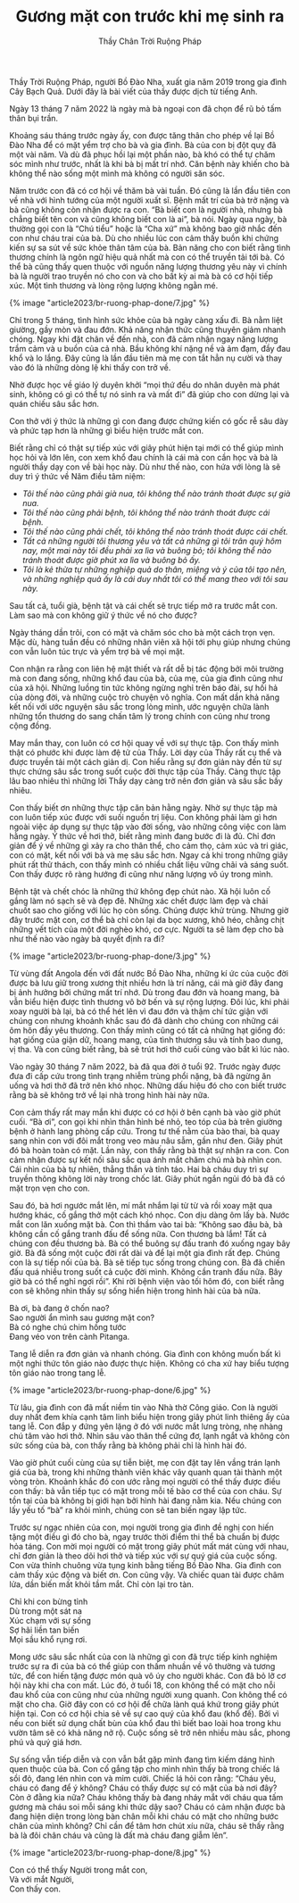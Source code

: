 ﻿---
title: Gương mặt con trước khi mẹ sinh ra
author: Thầy Chân Trời Ruộng Pháp
---

<p class="editors-preface">Thầy Trời Ruộng Pháp, người Bồ Đào Nha, xuất gia năm 2019 trong gia đình Cây Bạch Quả. Dưới đây là bài viết của thầy được dịch từ tiếng Anh.</p>

Ngày 13 tháng 7 năm 2022 là ngày mà bà ngoại con đã chọn để rũ bỏ tấm thân bụi trần.

Khoảng sáu tháng trước ngày ấy, con được tăng thân cho phép về lại Bồ Đào Nha để có mặt yểm trợ cho bà và gia đình. Bà của con bị đột quỵ đã một vài năm. Và dù đã phục hồi lại một phần nào, bà khó có thể tự chăm sóc mình như trước, nhất là khi bà bị mất trí nhớ. Căn bệnh này khiến cho bà không thể nào sống một mình mà không có người săn sóc.

Năm trước con đã có cơ hội về thăm bà vài tuần. Đó cũng là lần đầu tiên con về nhà với hình tướng của một người xuất sĩ. Bệnh mất trí của bà trở nặng và bà cũng không còn nhận được ra con. “Bà biết con là người nhà, nhưng bà chẳng biết tên con và cũng không biết con là ai”, bà nói. Ngày qua ngày, bà thường gọi con là “Chú tiểu” hoặc là “Cha xứ” mà không bao giờ nhắc đến con như cháu trai của bà. Dù cho nhiều lúc con cảm thấy buồn khi chứng kiến sự sa sút về sức khỏe thân tâm của bà. Bản năng cho con biết rằng tình thương chính là ngôn ngữ hiệu quả nhất mà con có thể truyền tải tới bà. Có thể bà cũng thấy quen thuộc với nguồn năng lượng thương yêu này vì chính bà là người trao truyền nó cho con và cho bất kỳ ai mà bà có cơ hội tiếp xúc. Một tình thương và lòng rộng lượng không ngằn mé.

{% image "article2023/br-ruong-phap-done/7.jpg" %}

Chỉ trong 5 tháng, tình hình sức khỏe của bà ngày càng xấu đi. Bà nằm liệt giường, gầy mòn và đau đớn. Khả năng nhận thức cũng thuyên giảm nhanh chóng. Ngay khi đặt chân về đến nhà, con đã cảm nhận ngay năng lượng trầm cảm và u buồn của cả nhà. Bầu không khí nặng nề và ảm đạm, đầy đau khổ và lo lắng. Đây cũng là lần đầu tiên mà mẹ con tắt hẳn nụ cười và thay vào đó là những dòng lệ khi thấy con trở về.

Nhờ được học về giáo lý duyên khởi “mọi thứ đều do nhân duyên mà phát sinh, không có gì có thể tự nó sinh ra và mất đi” đã giúp cho con dừng lại và quán chiếu sâu sắc hơn.

Con thở với ý thức là những gì con đang được chứng kiến có gốc rễ sâu dày và phức tạp hơn là những gì biểu hiện trước mắt con.

Biết rằng chỉ có thật sự tiếp xúc với giây phút hiện tại mới có thể giúp mình học hỏi và lớn lên, con xem khổ đau chính là cái mà con cần học và bà là người thầy dạy con về bài học này. Dù như thế nào, con hứa với lòng là sẽ duy trì ý thức về Năm điều tâm niệm:

- *Tôi thế nào cũng phải già nua, tôi không thể nào tránh thoát được sự già nua.*
- *Tôi thế nào cũng phải bệnh, tôi không thể nào tránh thoát được cái bệnh.*
- *Tôi thế nào cũng phải chết, tôi không thể nào tránh thoát được cái chết.*
- *Tất cả những người tôi thương yêu và tất cả những gì tôi trân quý hôm nay, một mai này tôi đều phải xa lìa và buông bỏ; tôi không thể nào tránh thoát được giờ phút xa lìa và buông bỏ ấy.*
- *Tôi là kẻ thừa tự những nghiệp quả do thân, miệng và ý của tôi tạo nên, và những nghiệp quả ấy là cái duy nhất tôi có thể mang theo với tôi sau này.*

Sau tất cả, tuổi già, bệnh tật và cái chết sẽ trực tiếp mở ra trước mắt con. Làm sao mà con không giữ ý thức về nó cho được?

Ngày tháng dần trôi, con có mặt và chăm sóc cho bà một cách trọn vẹn. Mặc dù, hàng tuần đều có những nhân viên xã hội tới phụ giúp nhưng chúng con vẫn luôn túc trực và yểm trợ bà về mọi mặt.

Con nhận ra rằng con liên hệ mật thiết và rất dễ bị tác động bởi môi trường mà con đang sống, những khổ đau của bà, của mẹ, của gia đình cũng như của xã hội. Những luồng tin tức không ngừng nghỉ trên báo đài, sự hối hả của dòng đời, và những cuộc trò chuyện vô nghĩa. Con mất dần khả năng kết nối với ước nguyện sâu sắc trong lòng mình, ước nguyện chữa lành những tổn thương do sang chấn tâm lý trong chính con cũng như trong cộng đồng. 

May mắn thay, con luôn có cơ hội quay về với sự thực tập. Con thấy mình thật có phước khi được làm đệ tử của Thầy. Lời dạy của Thầy rất cụ thể và được truyền tải một cách giản dị. Con hiểu rằng sự đơn giản này đến từ sự thực chứng sâu sắc trong suốt cuộc đời thực tập của Thầy. Càng thực tập lâu bao nhiêu thì những lời Thầy dạy càng trở nên đơn giản và sâu sắc bấy nhiêu.

Con thấy biết ơn những thực tập căn bản hằng ngày. Nhờ sự thực tập mà con luôn tiếp xúc được với suối nguồn trị liệu. Con không phải làm gì hơn ngoài việc áp dụng sự thực tập vào đời sống, vào những công việc con làm hằng ngày. Ý thức về hơi thở, biết rằng mình đang bước đi là đủ. Chỉ đơn giản để ý về những gì xảy ra cho thân thể, cho cảm thọ, cảm xúc và tri giác, con có mặt, kết nối với bà và mẹ sâu sắc hơn. Ngay cả khi trong những giây phút rất thử thách, con thấy mình có nhiều chất liệu vững chãi và sáng suốt. Con thấy được rõ ràng hướng đi cũng như năng lượng vô úy trong mình. 

Bệnh tật và chết chóc là những thứ không đẹp chút nào. Xã hội luôn cố gắng làm nó sạch sẽ và đẹp đẽ. Những xác chết được làm đẹp và chải chuốt sao cho giống với lúc họ còn sống. Chúng được khử trùng. Nhưng giờ đây trước mặt con, cơ thể bà chỉ còn lại da bọc xương, khô héo, chằng chịt những vết tích của một đời nghèo khó, cơ cực. Người ta sẽ làm đẹp cho bà như thế nào vào ngày bà quyết định ra đi?

{% image "article2023/br-ruong-phap-done/3.jpg" %}

Từ vùng đất Angola đến với đất nước Bồ Đào Nha, những kí ức của cuộc đời được bà lưu giữ trong xương thịt nhiều hơn là trí năng, cái mà giờ đây đang bị ảnh hưởng bởi chứng mất trí nhớ. Dù trong đau đớn và hoang mang, bà vẫn biểu hiện được tình thương vô bờ bến và sự rộng lượng. Đôi lúc, khi phải xoay người bà lại, bà có thể hét lên vì đau đớn và thậm chí tức giận với chúng con nhưng khoảnh khắc sau đó đã dành cho chúng con những cái ôm hôn đầy yêu thương. Con thấy mình cũng có tất cả những hạt giống đó: hạt giống của giận dữ, hoang mang, của tình thương sâu và tính bao dung, vị tha. Và con cũng biết rằng, bà sẽ trút hơi thở cuối cùng vào bất kì lúc nào.   

Vào ngày 30 tháng 7 năm 2022, bà đã qua đời ở tuổi 92. Trước ngày được đưa đi cấp cứu trong tình trạng nhiễm trùng phổi nặng, bà đã ngừng ăn uống và hơi thở đã trở nên khó nhọc. Những dấu hiệu đó cho con biết trước rằng bà sẽ không trở về lại nhà trong hình hài này nữa. 

Con cảm thấy rất may mắn khi được có cơ hội ở bên cạnh bà vào giờ phút cuối. “Bà ơi”, con gọi khi nhìn thân hình bé nhỏ, teo tóp của bà trên giường bệnh ở hành lang phòng cấp cứu. Trong tư thế nằm của bào thai, bà quay sang nhìn con với đôi mắt trong veo màu nâu sẫm, gần như đen. Giây phút đó bà hoàn toàn có mặt. Lần này, con thấy rằng bà thật sự nhận ra con. Con cảm nhận được sự kết nối sâu sắc qua ánh mắt chăm chú mà bà nhìn con. Cái nhìn của bà tự nhiên, thẳng thắn và tỉnh táo. Hai bà cháu duy trì sự truyền thông không lời này trong chốc lát. Giây phút ngắn ngủi đó bà đã có mặt trọn vẹn cho con. 

Sau đó, bà hơi ngước mắt lên, mí mắt nhắm lại từ từ và rồi xoay mặt qua hướng khác, cố gắng thở một cách khó nhọc. Con dịu dàng ôm lấy bà. Nước mắt con lăn xuống mặt bà. Con thì thầm vào tai bà: “Không sao đâu bà, bà không cần cố gắng tranh đấu để sống nữa. Con thương bà lắm! Tất cả chúng con đều thương bà. Bà có thể buông sự đấu tranh đó xuống ngay bây giờ. Bà đã sống một cuộc đời rất dài và để lại một gia đình rất đẹp. Chúng con là sự tiếp nối của bà. Bà sẽ tiếp tục sống trong chúng con. Bà đã chiến đấu quá nhiều trong suốt cả cuộc đời mình. Không cần tranh đấu nữa. Bây giờ bà có thể nghỉ ngơi rồi”. Khi rời bệnh viện vào tối hôm đó, con biết rằng con sẽ không nhìn thấy sự sống hiển hiện trong hình hài của bà nữa.    

<div class="verse"><p>Bà ơi, bà đang ở chốn nao?<br/>
Sao người ẩn mình sau gương mặt con?<br/>
Bà có nghe chú chim hồng tước<br/>
Đang véo von trên cành Pitanga.</p></div>

Tang lễ diễn ra đơn giản và nhanh chóng. Gia đình con không muốn bất kì một nghi thức tôn giáo nào được thực hiện. Không có cha xứ hay biểu tượng tôn giáo nào trong tang lễ.

{% image "article2023/br-ruong-phap-done/6.jpg" %}

Từ lâu, gia đình con đã mất niềm tin vào Nhà thờ Công giáo. Con là người duy nhất đem khía cạnh tâm linh biểu hiện trong giây phút linh thiêng ấy của tang lễ. Con đắp y đứng yên lặng ở đó với nước mắt lưng tròng, nhẹ nhàng chú tâm vào hơi thở. Nhìn sâu vào thân thể cứng đơ, lạnh ngắt và không còn sức sống của bà, con thấy rằng bà không phải chỉ là hình hài đó. 

Vào giờ phút cuối cùng của sự tiễn biệt, mẹ con đặt tay lên vầng trán lạnh giá của bà, trong khi những thành viên khác vây quanh quan tài thành một vòng tròn. Khoảnh khắc đó con ước rằng mọi người có thể thấy được điều con thấy: bà vẫn tiếp tục có mặt trong mỗi tế bào cơ thể của con cháu. Sự tồn tại của bà không bị giới hạn bởi hình hài đang nằm kia. Nếu chúng con lấy yếu tố “bà” ra khỏi mình, chúng con sẽ tan biến ngay lập tức. 

Trước sự ngạc nhiên của con, mọi người trong gia đình đề nghị con hiến tặng một điều gì đó cho bà, ngay trước thời điểm thi thể bà chuẩn bị được hỏa táng. Con mời mọi người có mặt trong giây phút mất mát cùng với nhau, chỉ đơn giản là theo dõi hơi thở và tiếp xúc với sự quý giá của cuộc sống. Con vừa thỉnh chuông vừa tụng kinh bằng tiếng Bồ Đào Nha. Gia đình con cảm thấy xúc động và biết ơn. Con cũng vậy. Và chiếc quan tài được châm lửa, dần biến mất khỏi tầm mắt. Chỉ còn lại tro tàn.   

<div class="verse"><p>Chỉ khi con bừng tỉnh<br/>
Dù trong một sát na<br/>
Xúc chạm với sự sống<br/>
Sợ hãi liền tan biến<br/>
Mọi sầu khổ rụng rơi.</p></div>

Mong ước sâu sắc nhất của con là những gì con đã trực tiếp kinh nghiệm trước sự ra đi của bà có thể giúp con thấm nhuần về vô thường và tương tức, để con hiến tặng được món quà vô úy cho người khác. Con đã bỏ lỡ cơ hội này khi cha con mất. Lúc đó, ở tuổi 18, con không thể có mặt cho nỗi đau khổ của con cũng như của những người xung quanh. Con không thể có mặt cho cha. Giờ đây con có cơ hội để chữa lành quá khứ trong giây phút hiện tại. Con có cơ hội chia sẻ về sự cao quý của khổ đau (khổ đế). Bởi vì nếu con biết sử dụng chất bùn của khổ đau thì biết bao loài hoa trong khu vườn tâm sẽ có khả năng nở rộ. Cuộc sống sẽ trở nên nhiều màu sắc, phong phú và quý giá hơn.

Sự sống vẫn tiếp diễn và con vẫn bắt gặp mình đang tìm kiếm dáng hình quen thuộc của bà. Con cố gắng tập cho mình nhìn thấy bà trong chiếc lá sồi đỏ, đang lén nhìn con và mỉm cười. Chiếc lá hỏi con rằng: “Cháu yêu, cháu có đang để ý không? Cháu có thấy được sự có mặt của bà nơi đây? Còn ở đằng kia nữa? Cháu không thấy bà đang nháy mắt với cháu qua tấm gương mà cháu soi mỗi sáng khi thức dậy sao? Cháu có cảm nhận được bà đang hiện diện trong lòng bàn chân mỗi khi cháu có mặt cho những bước chân của mình không? Chỉ cần để tâm hơn chút xíu nữa, cháu sẽ thấy rằng bà là đôi chân cháu và cũng là đất mà cháu đang giẫm lên”.

{% image "article2023/br-ruong-phap-done/8.jpg" %}

<div class="verse"><p>Con có thể thấy Người trong mắt con,<br/>
Và với mắt Người,<br/>
Con thấy con.</p></div>